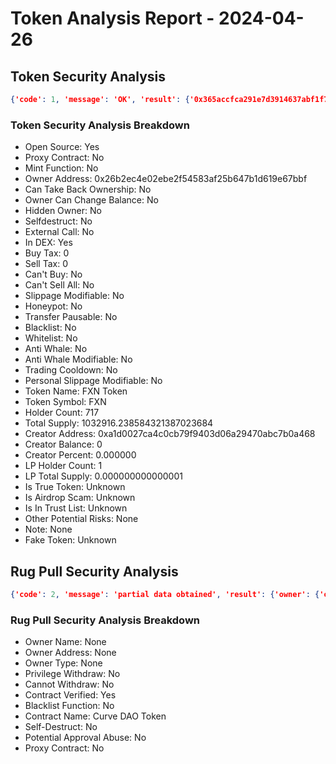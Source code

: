 # Token Analysis Report - 2024-04-26

## Token Security Analysis
```json
{'code': 1, 'message': 'OK', 'result': {'0x365accfca291e7d3914637abf1f7635db165bb09': {'note': None, 'lp_total_supply': '0.000000000000001', 'lp_holders': [{'is_locked': 1, 'is_contract': 0, 'address': '0x0000000000000000000000000000000000000000', 'balance': '0.000000000000001', 'nft_list': None, 'locked_detail': None, 'tag': 'Null Address', 'percent': '1.000000000000000000'}], 'is_airdrop_scam': None, 'other_potential_risks': None, 'transfer_pausable': '0', 'trading_cooldown': '0', 'hidden_owner': '0', 'selfdestruct': '0', 'owner_percent': '0.052989', 'is_whitelisted': '0', 'holder_count': '717', 'trust_list': None, 'is_honeypot': '0', 'honeypot_with_same_creator': '0', 'holders': [{'is_locked': 0, 'is_contract': 1, 'address': '0x2290eefea24a6e43b26c27187742bd1fedc10bdb', 'balance': '758519.300679958440778641', 'locked_detail': None, 'tag': '', 'percent': '0.734347348164027584'}, {'is_locked': 0, 'is_contract': 1, 'address': '0xec6b8a3f3605b083f7044c0f31f2cac0caf1d469', 'balance': '136425.194040696055897713', 'locked_detail': None, 'tag': '', 'percent': '0.132077693180306296'}, {'is_locked': 0, 'is_contract': 1, 'address': '0x26b2ec4e02ebe2f54583af25b647b1d619e67bbf', 'balance': '54733.700543580849609956', 'locked_detail': None, 'tag': '', 'percent': '0.052989485980583412'}, {'is_locked': 0, 'is_contract': 1, 'address': '0xc40549aa1d05c30af23a1c4a5af6ba11fcafe23f', 'balance': '23193.332952815829528158', 'locked_detail': None, 'tag': '', 'percent': '0.022454224346984606'}, {'is_locked': 0, 'is_contract': 1, 'address': '0xc15f285679a1ef2d25f53d4cbd0265e1d02f2a92', 'balance': '15628.915013369938468359', 'locked_detail': None, 'tag': '', 'percent': '0.015130863887656930'}, {'is_locked': 0, 'is_contract': 1, 'address': '0x1062fd8ed633c1f080754c19317cb3912810b5e5', 'balance': '8403.936074245927035166', 'locked_detail': None, 'tag': '', 'percent': '0.008136125428489792'}, {'is_locked': 0, 'is_contract': 1, 'address': '0x28ca243dc0ac075dd012fcf9375c25d18a844d96', 'balance': '1642.896574938664829951', 'locked_detail': None, 'tag': '', 'percent': '0.001590541917697373'}, {'is_locked': 0, 'is_contract': 1, 'address': '0x808130d89fc067a7a8d9ddf4ca2abf6eb5ed3b32', 'balance': '1469.560222740390841003', 'locked_detail': None, 'tag': '', 'percent': '0.001422729324842949'}, {'is_locked': 0, 'is_contract': 0, 'address': '0x38f2944e482a050942e5fb1652af4690017cd141', 'balance': '1355.606136363733291022', 'locked_detail': None, 'tag': '', 'percent': '0.001312406646081660'}, {'is_locked': 0, 'is_contract': 0, 'address': '0x69873461b8f29f3a3d35449e2173040e0aa1571d', 'balance': '1133.661256076564230047', 'locked_detail': None, 'tag': '', 'percent': '0.001097534547070651'}], 'dex': [{'name': 'UniswapV2', 'liquidity': '0.01291760', 'pair': '0x9b03bfc09cd28eac9a920084dc6751a5c34457ea'}], 'is_open_source': '1', 'sell_tax': '0', 'token_name': 'FXN Token', 'fake_token': None, 'creator_address': '0xa1d0027ca4c0cb79f9403d06a29470abc7b0a468', 'creator_percent': '0.000000', 'is_proxy': '0', 'creator_balance': '0', 'is_in_dex': '1', 'owner_balance': '54733.700543580849609956', 'total_supply': '1032916.238584321387023684', 'is_true_token': None, 'can_take_back_ownership': '0', 'is_blacklisted': '0', 'owner_address': '0x26b2ec4e02ebe2f54583af25b647b1d619e67bbf', 'slippage_modifiable': '0', 'buy_tax': '0', 'external_call': '0', 'cannot_sell_all': '0', 'lp_holder_count': '1', 'personal_slippage_modifiable': '0', 'is_anti_whale': '0', 'is_mintable': '0', 'owner_change_balance': '0', 'cannot_buy': '0', 'anti_whale_modifiable': '0', 'token_symbol': 'FXN'}}}
```

### Token Security Analysis Breakdown
- Open Source: Yes
- Proxy Contract: No
- Mint Function: No
- Owner Address: 0x26b2ec4e02ebe2f54583af25b647b1d619e67bbf
- Can Take Back Ownership: No
- Owner Can Change Balance: No
- Hidden Owner: No
- Selfdestruct: No
- External Call: No
- In DEX: Yes
- Buy Tax: 0
- Sell Tax: 0
- Can't Buy: No
- Can't Sell All: No
- Slippage Modifiable: No
- Honeypot: No
- Transfer Pausable: No
- Blacklist: No
- Whitelist: No
- Anti Whale: No
- Anti Whale Modifiable: No
- Trading Cooldown: No
- Personal Slippage Modifiable: No
- Token Name: FXN Token
- Token Symbol: FXN
- Holder Count: 717
- Total Supply: 1032916.238584321387023684
- Creator Address: 0xa1d0027ca4c0cb79f9403d06a29470abc7b0a468
- Creator Balance: 0
- Creator Percent: 0.000000
- LP Holder Count: 1
- LP Total Supply: 0.000000000000001
- Is True Token: Unknown
- Is Airdrop Scam: Unknown
- Is In Trust List: Unknown
- Other Potential Risks: None
- Note: None
- Fake Token: Unknown

## Rug Pull Security Analysis
```json
{'code': 2, 'message': 'partial data obtained', 'result': {'owner': {'owner_name': None, 'owner_address': None, 'owner_type': None}, 'privilege_withdraw': 0, 'withdraw_missing': 0, 'is_open_source': 1, 'blacklist': 0, 'contract_name': 'Curve DAO Token', 'selfdestruct': 0, 'is_proxy': 0, 'approval_abuse': 0}}
```

### Rug Pull Security Analysis Breakdown
- Owner Name: None
- Owner Address: None
- Owner Type: None
- Privilege Withdraw: No
- Cannot Withdraw: No
- Contract Verified: Yes
- Blacklist Function: No
- Contract Name: Curve DAO Token
- Self-Destruct: No
- Potential Approval Abuse: No
- Proxy Contract: No
